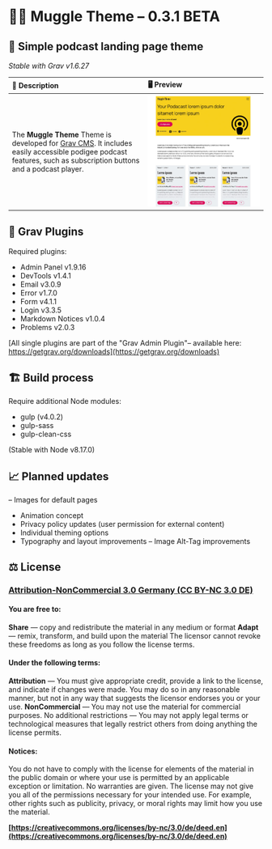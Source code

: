 # 🧙‍♂️ Muggle Theme – 0.3.1 BETA
## 📲 Simple podcast landing page theme

*Stable with Grav v1.6.27*

| 📖 Description |  🖥 Preview |
|:----|:---|
| The **Muggle Theme** Theme is developed for [Grav CMS](http://github.com/getgrav/grav). It includes easily accessible podigee podcast features, such as subscription buttons and a podcast player. | ![Screenshot](https://github.com/Fraaanz/Muggle-Theme-GravCMS/raw/master/screenshot.jpg) | 

## 🍱 Grav Plugins

Required plugins:

- Admin Panel  v1.9.16
- DevTools  v1.4.1
- Email  v3.0.9
- Error  v1.7.0
- Form  v4.1.1
- Login  v3.3.5
- Markdown Notices  v1.0.4
- Problems  v2.0.3

[All single plugins are part of the "Grav Admin Plugin"– available here: https://getgrav.org/downloads](https://getgrav.org/downloads)

## 🏗 Build process

Require additional Node modules: 
- gulp (v4.0.2)
- gulp-sass 
- gulp-clean-css

(Stable with Node v8.17.0)

## 📈 Planned updates

– Images for default pages
- Animation concept
- Privacy policy updates (user permission for external content)
- Individual theming options
- Typography and layout improvements
– Image Alt-Tag improvements 

## ⚖️ License

### [Attribution-NonCommercial 3.0 Germany (CC BY-NC 3.0 DE)](https://creativecommons.org/licenses/by-nc/3.0/de/deed.en)

#### You are free to:

**Share** — copy and redistribute the material in any medium or format
**Adapt** — remix, transform, and build upon the material
The licensor cannot revoke these freedoms as long as you follow the license terms.

#### Under the following terms:

**Attribution** — You must give appropriate credit, provide a link to the license, and indicate if changes were made. You may do so in any reasonable manner, but not in any way that suggests the licensor endorses you or your use.
**NonCommercial** — You may not use the material for commercial purposes.
No additional restrictions — You may not apply legal terms or technological measures that legally restrict others from doing anything the license permits.

#### Notices:

You do not have to comply with the license for elements of the material in the public domain or where your use is permitted by an applicable exception or limitation.
No warranties are given. The license may not give you all of the permissions necessary for your intended use. For example, other rights such as publicity, privacy, or moral rights may limit how you use the material.

**[https://creativecommons.org/licenses/by-nc/3.0/de/deed.en](https://creativecommons.org/licenses/by-nc/3.0/de/deed.en)**
